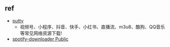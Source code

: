

## ref
+ [putty](https://github.com/putyy/res-downloader?tab=readme-ov-file)
    + 视频号、小程序、抖音、快手、小红书、直播流、m3u8、酷狗、QQ音乐等常见网络资源下载!
+ [spotify-downloader Public](https://github.com/spotDL/spotify-downloader)